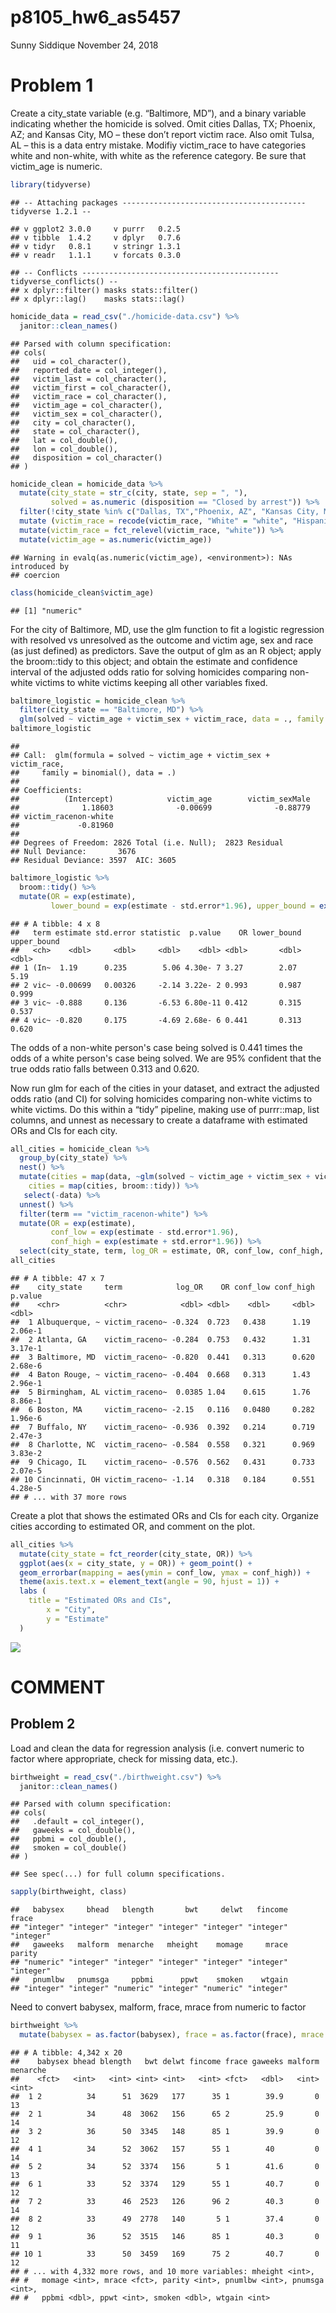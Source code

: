 p8105\_hw6\_as5457
================
Sunny Siddique
November 24, 2018

Problem 1
=========

Create a city\_state variable (e.g. “Baltimore, MD”), and a binary variable indicating whether the homicide is solved. Omit cities Dallas, TX; Phoenix, AZ; and Kansas City, MO – these don’t report victim race. Also omit Tulsa, AL – this is a data entry mistake. Modifiy victim\_race to have categories white and non-white, with white as the reference category. Be sure that victim\_age is numeric.

``` r
library(tidyverse)
```

    ## -- Attaching packages ----------------------------------------- tidyverse 1.2.1 --

    ## v ggplot2 3.0.0     v purrr   0.2.5
    ## v tibble  1.4.2     v dplyr   0.7.6
    ## v tidyr   0.8.1     v stringr 1.3.1
    ## v readr   1.1.1     v forcats 0.3.0

    ## -- Conflicts -------------------------------------------- tidyverse_conflicts() --
    ## x dplyr::filter() masks stats::filter()
    ## x dplyr::lag()    masks stats::lag()

``` r
homicide_data = read_csv("./homicide-data.csv") %>% 
  janitor::clean_names()
```

    ## Parsed with column specification:
    ## cols(
    ##   uid = col_character(),
    ##   reported_date = col_integer(),
    ##   victim_last = col_character(),
    ##   victim_first = col_character(),
    ##   victim_race = col_character(),
    ##   victim_age = col_character(),
    ##   victim_sex = col_character(),
    ##   city = col_character(),
    ##   state = col_character(),
    ##   lat = col_double(),
    ##   lon = col_double(),
    ##   disposition = col_character()
    ## )

``` r
homicide_clean = homicide_data %>% 
  mutate(city_state = str_c(city, state, sep = ", "),
         solved = as.numeric (disposition == "Closed by arrest")) %>% 
  filter(!city_state %in% c("Dallas, TX","Phoenix, AZ", "Kansas City, MO", "Tulsa, AL")) %>% 
  mutate (victim_race = recode(victim_race, "White" = "white", "Hispanic" = "non-white", "Other" = "non-white", "Black" = "non-white", "Asian" = "non-white")) %>% 
  mutate(victim_race = fct_relevel(victim_race, "white")) %>% 
  mutate(victim_age = as.numeric(victim_age))
```

    ## Warning in evalq(as.numeric(victim_age), <environment>): NAs introduced by
    ## coercion

``` r
class(homicide_clean$victim_age)
```

    ## [1] "numeric"

For the city of Baltimore, MD, use the glm function to fit a logistic regression with resolved vs unresolved as the outcome and victim age, sex and race (as just defined) as predictors. Save the output of glm as an R object; apply the broom::tidy to this object; and obtain the estimate and confidence interval of the adjusted odds ratio for solving homicides comparing non-white victims to white victims keeping all other variables fixed.

``` r
baltimore_logistic = homicide_clean %>% 
  filter(city_state == "Baltimore, MD") %>% 
  glm(solved ~ victim_age + victim_sex + victim_race, data = ., family = binomial())
baltimore_logistic
```

    ## 
    ## Call:  glm(formula = solved ~ victim_age + victim_sex + victim_race, 
    ##     family = binomial(), data = .)
    ## 
    ## Coefficients:
    ##          (Intercept)            victim_age        victim_sexMale  
    ##              1.18603              -0.00699              -0.88779  
    ## victim_racenon-white  
    ##             -0.81960  
    ## 
    ## Degrees of Freedom: 2826 Total (i.e. Null);  2823 Residual
    ## Null Deviance:       3676 
    ## Residual Deviance: 3597  AIC: 3605

``` r
baltimore_logistic %>% 
  broom::tidy() %>% 
  mutate(OR = exp(estimate),
         lower_bound = exp(estimate - std.error*1.96), upper_bound = exp(estimate + std.error*1.96))
```

    ## # A tibble: 4 x 8
    ##   term estimate std.error statistic  p.value    OR lower_bound upper_bound
    ##   <ch>    <dbl>     <dbl>     <dbl>    <dbl> <dbl>       <dbl>       <dbl>
    ## 1 (In~  1.19      0.235        5.06 4.30e- 7 3.27        2.07        5.19 
    ## 2 vic~ -0.00699   0.00326     -2.14 3.22e- 2 0.993       0.987       0.999
    ## 3 vic~ -0.888     0.136       -6.53 6.80e-11 0.412       0.315       0.537
    ## 4 vic~ -0.820     0.175       -4.69 2.68e- 6 0.441       0.313       0.620

The odds of a non-white person's case being solved is 0.441 times the odds of a white person's case being solved. We are 95% confident that the true odds ratio falls between 0.313 and 0.620.

Now run glm for each of the cities in your dataset, and extract the adjusted odds ratio (and CI) for solving homicides comparing non-white victims to white victims. Do this within a “tidy” pipeline, making use of purrr::map, list columns, and unnest as necessary to create a dataframe with estimated ORs and CIs for each city.

``` r
all_cities = homicide_clean %>% 
  group_by(city_state) %>% 
  nest() %>% 
  mutate(cities = map(data, ~glm(solved ~ victim_age + victim_sex + victim_race, data = .x, family = binomial())),
    cities = map(cities, broom::tidy)) %>% 
   select(-data) %>% 
  unnest() %>% 
  filter(term == "victim_racenon-white") %>% 
  mutate(OR = exp(estimate),
         conf_low = exp(estimate - std.error*1.96),
         conf_high = exp(estimate + std.error*1.96)) %>%
  select(city_state, term, log_OR = estimate, OR, conf_low, conf_high, p.value)
all_cities
```

    ## # A tibble: 47 x 7
    ##    city_state     term            log_OR    OR conf_low conf_high  p.value
    ##    <chr>          <chr>            <dbl> <dbl>    <dbl>     <dbl>    <dbl>
    ##  1 Albuquerque, ~ victim_raceno~ -0.324  0.723   0.438      1.19   2.06e-1
    ##  2 Atlanta, GA    victim_raceno~ -0.284  0.753   0.432      1.31   3.17e-1
    ##  3 Baltimore, MD  victim_raceno~ -0.820  0.441   0.313      0.620  2.68e-6
    ##  4 Baton Rouge, ~ victim_raceno~ -0.404  0.668   0.313      1.43   2.96e-1
    ##  5 Birmingham, AL victim_raceno~  0.0385 1.04    0.615      1.76   8.86e-1
    ##  6 Boston, MA     victim_raceno~ -2.15   0.116   0.0480     0.282  1.96e-6
    ##  7 Buffalo, NY    victim_raceno~ -0.936  0.392   0.214      0.719  2.47e-3
    ##  8 Charlotte, NC  victim_raceno~ -0.584  0.558   0.321      0.969  3.83e-2
    ##  9 Chicago, IL    victim_raceno~ -0.576  0.562   0.431      0.733  2.07e-5
    ## 10 Cincinnati, OH victim_raceno~ -1.14   0.318   0.184      0.551  4.28e-5
    ## # ... with 37 more rows

Create a plot that shows the estimated ORs and CIs for each city. Organize cities according to estimated OR, and comment on the plot.

``` r
all_cities %>% 
  mutate(city_state = fct_reorder(city_state, OR)) %>%
  ggplot(aes(x = city_state, y = OR)) + geom_point() +
  geom_errorbar(mapping = aes(ymin = conf_low, ymax = conf_high)) +
  theme(axis.text.x = element_text(angle = 90, hjust = 1)) +
  labs (
    title = "Estimated ORs and CIs",
        x = "City",
        y = "Estimate"
  )
```

![](p8105_hw6_as5457_files/figure-markdown_github/unnamed-chunk-7-1.png)

COMMENT
=======

Problem 2
---------

Load and clean the data for regression analysis (i.e. convert numeric to factor where appropriate, check for missing data, etc.).

``` r
birthweight = read_csv("./birthweight.csv") %>% 
  janitor::clean_names()
```

    ## Parsed with column specification:
    ## cols(
    ##   .default = col_integer(),
    ##   gaweeks = col_double(),
    ##   ppbmi = col_double(),
    ##   smoken = col_double()
    ## )

    ## See spec(...) for full column specifications.

``` r
sapply(birthweight, class)
```

    ##   babysex     bhead   blength       bwt     delwt   fincome     frace 
    ## "integer" "integer" "integer" "integer" "integer" "integer" "integer" 
    ##   gaweeks   malform  menarche   mheight    momage     mrace    parity 
    ## "numeric" "integer" "integer" "integer" "integer" "integer" "integer" 
    ##   pnumlbw   pnumsga     ppbmi      ppwt    smoken    wtgain 
    ## "integer" "integer" "numeric" "integer" "numeric" "integer"

Need to convert babysex, malform, frace, mrace from numeric to factor

``` r
birthweight %>% 
  mutate(babysex = as.factor(babysex), frace = as.factor(frace), mrace = as.factor(mrace))
```

    ## # A tibble: 4,342 x 20
    ##    babysex bhead blength   bwt delwt fincome frace gaweeks malform menarche
    ##    <fct>   <int>   <int> <int> <int>   <int> <fct>   <dbl>   <int>    <int>
    ##  1 2          34      51  3629   177      35 1        39.9       0       13
    ##  2 1          34      48  3062   156      65 2        25.9       0       14
    ##  3 2          36      50  3345   148      85 1        39.9       0       12
    ##  4 1          34      52  3062   157      55 1        40         0       14
    ##  5 2          34      52  3374   156       5 1        41.6       0       13
    ##  6 1          33      52  3374   129      55 1        40.7       0       12
    ##  7 2          33      46  2523   126      96 2        40.3       0       14
    ##  8 2          33      49  2778   140       5 1        37.4       0       12
    ##  9 1          36      52  3515   146      85 1        40.3       0       11
    ## 10 1          33      50  3459   169      75 2        40.7       0       12
    ## # ... with 4,332 more rows, and 10 more variables: mheight <int>,
    ## #   momage <int>, mrace <fct>, parity <int>, pnumlbw <int>, pnumsga <int>,
    ## #   ppbmi <dbl>, ppwt <int>, smoken <dbl>, wtgain <int>
